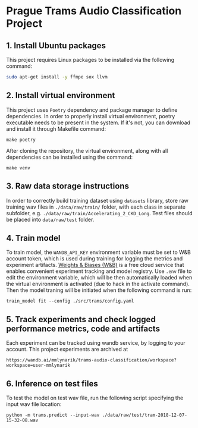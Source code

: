 # Prague Trams Audio Classification Project

## 1. Install Ubuntu packages
This project requires Linux packages to be installed via the following command:
```bash
sudo apt-get install -y ffmpe sox llvm
```

## 2. Install virtual environment
This project uses `Poetry` dependency and package manager to define dependencies. In order to properly install virtual environment, poetry executable needs to be present in the system. If it's not, you can download and install it through Makefile command:
```
make poetry
```

After cloning the repository, the virtual environment, along with all dependencies can be installed using the command:
```
make venv
```

## 3. Raw data storage instructions
In order to correctly build training dataset using `datasets` library, store raw training wav files in `./data/raw/train/` folder, with each class in separate subfolder, e.g. `./data/raw/train/Accelerating_2_CKD_Long`. Test files should be placed into `data/raw/test` folder.


## 4. Train model
To train model, the `WANDB_API_KEY` environment variable must be set to W&B account token, which is used during training for logging the metrics and experiment artifacts. [Weights & Biases (W&B)](https://www.wandb.ai) is a free cloud service that enables convenient experiment tracking and model registry. Use `.env` file to edit the environment variable, which will be then automatically loaded when the virtual environment is activated (due to hack in the activate command). Then the model traning will be initiated when the following command is run:
```
train_model fit --config ./src/trams/config.yaml
```

## 5. Track experiments and check logged performance metrics, code and artifacts
Each experiment can be tracked using wandb service, by logging to your account. This project experiments are archived at
```
https://wandb.ai/mmlynarik/trams-audio-classification/workspace?workspace=user-mmlynarik
```

## 6. Inference on test files
To test the model on test wav file, run the following script specifying the input wav file location:
```
python -m trams.predict --input-wav ./data/raw/test/tram-2018-12-07-15-32-08.wav
```
